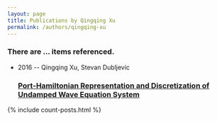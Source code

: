 ```yaml
---
layout: page
title: Publications by Qingqing Xu
permalink: /authors/qingqing-xu
---
```


<h3 id="number-posts">There are ... items referenced.</h3>
<ul class="post-list">
<li><span class='post-meta'>2016 -- Qingqing Xu, Stevan Dubljevic</span><h3><a class='post-link' href="{{ site.baseurl }}/port-hamiltonian-representation-and-discretization-of-undamped-wave-equation-system">Port-Hamiltonian Representation and Discretization of Undamped Wave Equation System</a></h3></li>

</ul>
{% include count-posts.html %}
